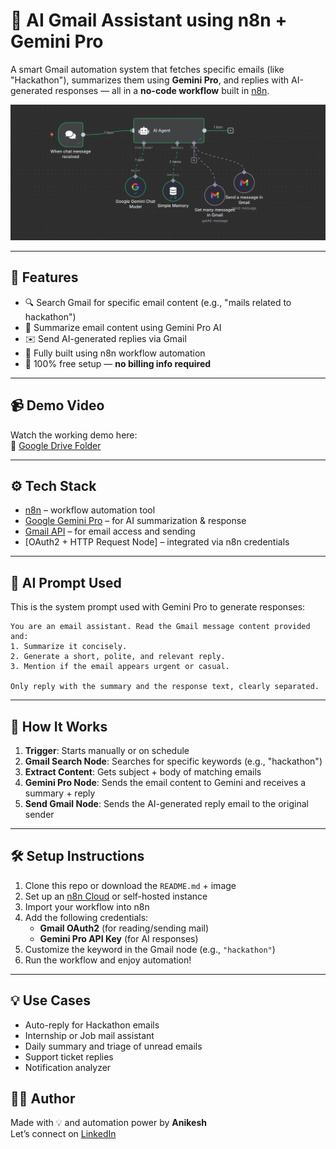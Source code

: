 # 🤖 AI Gmail Assistant using n8n + Gemini Pro

A smart Gmail automation system that fetches specific emails (like "Hackathon"), summarizes them using **Gemini Pro**, and replies with AI-generated responses — all in a **no-code workflow** built in [n8n](https://n8n.io).

![Demo](./photo.jpeg)

---

## 📌 Features

- 🔍 Search Gmail for specific email content (e.g., "mails related to hackathon")
- 🧠 Summarize email content using Gemini Pro AI
- ✉️ Send AI-generated replies via Gmail
- 🧩 Fully built using n8n workflow automation
- 💸 100% free setup — **no billing info required**

---

## 📹 Demo Video

Watch the working demo here:  
🎥 [Google Drive Folder](https://drive.google.com/drive/folders/1csgF2dCoj_dq6qWLiibObRiZAs0w7U8U?usp=sharing)

---

## ⚙️ Tech Stack

- [n8n](https://n8n.io) – workflow automation tool
- [Google Gemini Pro](https://ai.google.dev/) – for AI summarization & response
- [Gmail API](https://developers.google.com/gmail/api) – for email access and sending
- [OAuth2 + HTTP Request Node] – integrated via n8n credentials

---

## 🧠 AI Prompt Used

This is the system prompt used with Gemini Pro to generate responses:

```
You are an email assistant. Read the Gmail message content provided and:
1. Summarize it concisely.
2. Generate a short, polite, and relevant reply.
3. Mention if the email appears urgent or casual.

Only reply with the summary and the response text, clearly separated.
```

---

## 🚀 How It Works

1. **Trigger**: Starts manually or on schedule
2. **Gmail Search Node**: Searches for specific keywords (e.g., "hackathon")
3. **Extract Content**: Gets subject + body of matching emails
4. **Gemini Pro Node**: Sends the email content to Gemini and receives a summary + reply
5. **Send Gmail Node**: Sends the AI-generated reply email to the original sender

---

## 🛠️ Setup Instructions

1. Clone this repo or download the `README.md` + image
2. Set up an [n8n Cloud](https://n8n.io/) or self-hosted instance
3. Import your workflow into n8n
4. Add the following credentials:
   - **Gmail OAuth2** (for reading/sending mail)
   - **Gemini Pro API Key** (for AI responses)
5. Customize the keyword in the Gmail node (e.g., `"hackathon"`)
6. Run the workflow and enjoy automation!

---



## 💡 Use Cases

- Auto-reply for Hackathon emails
- Internship or Job mail assistant
- Daily summary and triage of unread emails
- Support ticket replies
- Notification analyzer




## 🙋‍♂️ Author

Made with 💡 and automation power by **Anikesh**  
Let’s connect on [LinkedIn]([https://linkedin.com](https://www.linkedin.com/in/anikesh-kumar-289aaa290))
